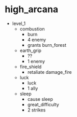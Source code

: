 # high_arcana

* level_1
  * combustion
    * burn
    * 4 enemy
    * grants burn_forest
  * earth_grip
    * ??
    * 1 enemy
  * fire_shield
    * retaliate damage_fire
  * luck
    * luck
    * 1 ally
  * sleep
    * cause sleep
    * great_difficulty
    * 2 strikes
